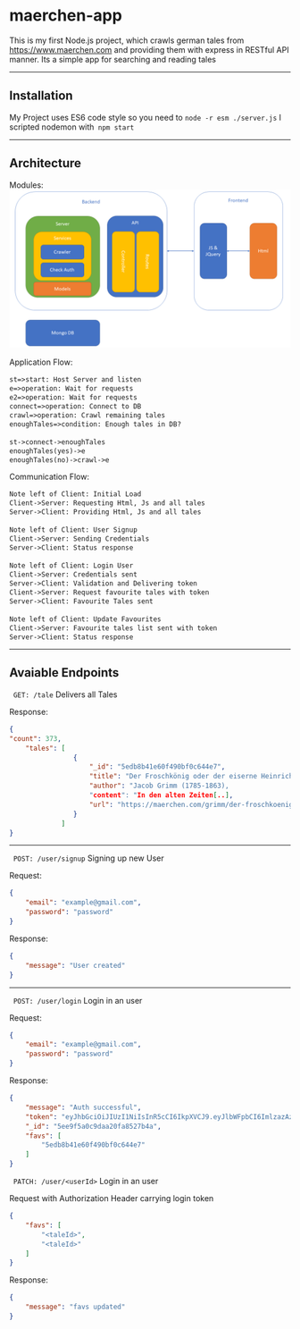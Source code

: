 maerchen-app
===================


This is my first Node.js project, which crawls german tales from https://www.maerchen.com and providing them with express in RESTful API manner.
Its a simple app for searching and reading tales

----------
Installation
-------------
My Project uses ES6 code style so you need to ``` node -r esm ./server.js ```
I scripted nodemon with``` npm start```
 
----------


Architecture
-------------
Modules:
![Architecture](https://github.com/isk030/maerchen-app/raw/master/m%C3%A4rchen-app-arch.png)

Application Flow:

```flow
st=>start: Host Server and listen
e=>operation: Wait for requests
e2=>operation: Wait for requests
connect=>operation: Connect to DB
crawl=>operation: Crawl remaining tales
enoughTales=>condition: Enough tales in DB?

st->connect->enoughTales
enoughTales(yes)->e
enoughTales(no)->crawl->e
```

Communication Flow:

```sequence
Note left of Client: Initial Load
Client->Server: Requesting Html, Js and all tales
Server->Client: Providing Html, Js and all tales

Note left of Client: User Signup
Client->Server: Sending Credentials
Server->Client: Status response

Note left of Client: Login User
Client->Server: Credentials sent
Server->Client: Validation and Delivering token
Client->Server: Request favourite tales with token
Server->Client: Favourite Tales sent

Note left of Client: Update Favourites
Client->Server: Favourite tales list sent with token
Server->Client: Status response
```


----------
Avaiable Endpoints
-------------
``` GET: /tale```
Delivers all Tales

Response:
```json
{
"count": 373,
    "tales": [
		        {
		            "_id": "5edb8b41e60f490bf0c644e7",
		            "title": "Der Froschkönig oder der eiserne Heinrich",
		            "author": "Jacob Grimm (1785-1863),
		            "content": "In den alten Zeiten[..],
		            "url": "https://maerchen.com/grimm/der-froschkoenig.php"
		        }
			 ]
}
```


----------


``` POST: /user/signup```
Signing up new User

Request:
```json
{
    "email": "example@gmail.com",
    "password": "password"
}
```
Response:
```json
{
    "message": "User created"
}
```

----------
``` POST: /user/login```
Login in an user

Request:
```json
{
    "email": "example@gmail.com",
    "password": "password"
}
```
Response:
```json
{
    "message": "Auth successful",
    "token": "eyJhbGciOiJIUzI1NiIsInR5cCI6IkpXVCJ9.eyJlbWFpbCI6ImlzazAzMEBnbWFpbC5jb20iLCJ1c2VySWQiOiI1ZWU5ZjVhMGM5ZGFhMjBmYTg1MjdiNGEiLCJpYXQiOjE1OTMwMDY1MjksImV4cCI6MTU5MzAxMDEyOX0.FQ28okybq35_YNWRZmiYI4eP8YOCgX1P29J1Z8FAAys",
    "_id": "5ee9f5a0c9daa20fa8527b4a",
    "favs": [
        "5edb8b41e60f490bf0c644e7"
    ]
}
```

``` PATCH: /user/<userId>```
Login in an user

Request with Authorization Header carrying login token
```json
{
    "favs": [
        "<taleId>",
        "<taleId>"
    ]
}
```
Response:
```json
{
    "message": "favs updated"
}
```
